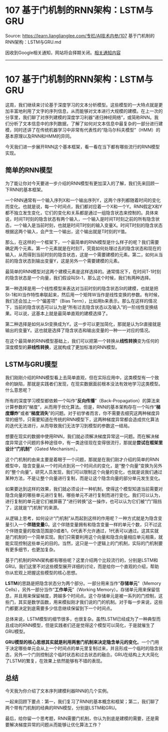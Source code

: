 # 107 基于门机制的RNN架构：LSTM与GRU 

Source: https://learn.lianglianglee.com/专栏/AI技术内参/107 基于门机制的RNN架构：LSTM与GRU.md

因收到Google相关通知，网站将会择期关闭。[相关通知内容](https://lumendatabase.org/notices/44265620)

---

# 107 基于门机制的RNN架构：LSTM与GRU

这周，我们继续来讨论基于深度学习的文本分析模型。这些模型的一大特点就是更加丰富地利用了文字的序列信息，从而能够对文本进行大规模的建模。在上一次的分享里，我们聊了对序列建模的深度学习利器“递归神经网络”，或简称RNN。我们分析了文本信息中的序列数据，了解了如何对文本信息中最复杂的一部分进行建模，同时还讲了在传统机器学习中非常有代表性的“隐马尔科夫模型”（HMM）的基本原理以及RNN和HMM的异同。

今天我们进一步展开RNN这个基本框架，看一看在当下都有哪些流行的RNN模型实现。

## 简单的RNN模型

为了能让你对今天要进一步介绍的RNN模型有更加深入的了解，我们先来回顾一下RNN的基本框架。

一个RNN通常有一个输入序列X和一个输出序列Y，这两个序列都随着时间的变化而变化。也就是说，每一个时间点，我们都对应着一个X和一个Y。RNN假定X和Y都不独立发生变化，它们的变化和关系都是通过一组隐含状态来控制的。具体来说，时间T时刻的隐含状态有两个输入，一个输入是时间T时刻之前的所有隐含状态，一个输入是当前时刻，也就是时间T时刻的输入变量X。时间T时刻的隐含状态根据这两个输入，会产生一个输出，这个输出就是T时刻的Y值。

那么，在这样的一个框架下，一个最简单的RNN模型是什么样子的呢？我们需要确定两个元素。第一个元素就是在时刻T，究竟如何处理过去的隐含状态和现在的输入，从而得到当前时刻的隐含状态，这是一个需要建模的元素。第二，如何从当前的隐含状态到输出变量Y，这是另外一个需要建模的元素。

最简单的RNN模型对这两个建模元素是这样选择的。通常情况下，在时间T-1时刻的隐含状态是一个向量，我们假设叫St-1，那么这个时候，我们有两种选择。

第一种选择是用一个线性模型来表达对当前时刻的隐含状态St的建模，也就是把St-1和Xt当作特性串联起来，然后用一个矩阵W当作是线性变换的参数。有时候，我们还会加上一个“偏差项”（Bias Term），比如用b来表示。那么在这样的情况下，当前的隐含状态可以认为是“所有过去隐含状态以及输入”的一阶线性变换结果。可以说，这基本上就是最简单直观的建模选择了。

第二种选择是如何从St变换成为Y。这一步可以更加简化，那就是认为St直接就是输出的变量Y。这也就是选择了隐含状态和输出变量的一种一一对应的情况。

在这个最简单的RNN模型基础上，我们可以把第一个转换从**线性转换**变为任何的深度模型的**非线性转换**，这就构成了更加标准的RNN模型。

## LSTM与GRU模型

我们刚刚介绍的RNN模型看上去简单直观，但在实际应用中，这类模型有一个致命的缺陷，那就是实践者们发现，在现实数据面前根本没法有效地学习这类模型。什么意思呢？

所有的深度学习模型都依赖一个叫作“**反向传播**”（Back-Propagation）的算法来计算参数的“梯度”，从而用于优化算法。但是，RNN的基本架构存在一个叫作“**梯度爆炸**”或者“**梯度消失**”的问题。对于初学者而言，你不需要去细究这两种梯度异常的细节，只需要知道在传统的RNN模型下，这两种梯度异常都会造成优化算法的迭代无法进行，从而导致我们无法学习到模型的参数这一结局。

想要在现实的数据中使用RNN，我们就必须解决梯度异常这一问题。而在解决梯度异常这个问题的多种途径中，有一类途径现在变得很流行，那就是**尝试在框架里设计“门机制”**（Gated Mechanism）。

这个门机制的由来主要是着眼于一个问题，那就是在我们刚才介绍的简单的RNN模型中，隐含变量从一个时间点到另一个时间点的变化，是“整个向量”变换为另外的“整个向量”。研究人员发现，我们可以限制这个向量的变化，也就是说我们通过某种方法，不是让整个向量进行复制，而是让这个隐含向量的部分单元发生变化。

如果要达到这样的效果，我们就必须设计一种机制，使得这个模型知道当前需要对隐含向量的哪些单元进行复制，哪些单元不进行复制而进行变化。我们可以认为，进行复制的单元是它们被屏蔽了“进行转换”这一操作，也可以认为它们被“门”阻挡了，这就是“门机制”的来源。

从逻辑上思考，如何设计“门机制”从而起到这样的作用呢？一种方式就是为隐含变量引入一个**伴随变量**G。这个伴随变量拥有和隐含变量一样的单元个数，只不过这个伴随变量的取值范围是0或者1，0代表不允许通过，1代表可以通过。这其实就是门机制的一个简单实现。我们只需要利用这个向量和隐含向量相应单元相乘，就能实现控制这些单元的目的。当然，这只是一个逻辑上的门机制，实际的门机制要有更多细节，也更加复杂。

基于门机制的RNN架构都有哪些呢？这里介绍两个比较流行的，分别是LSTM和GRU。我们这里不对这些模型展开详细的讨论，而是给你一个直观的介绍，帮助你从宏观上把握这些模型的核心思想。

**LSTM**的思路是把隐含状态分为两个部分。一部分用来当作“**存储单元**”（Memory Cells），另外一部分当作“**工作单元**”（Working Memory）。存储单元用来保留信息，并且用来保留梯度，跨越多个时间点。这个存储单元是被一系列的门控制，这些门，其实是数学函数，用来模拟刚才我们说的门的机制。对于每一步来说，这些门都要决定到底需要多少信息继续保留到下一个时间点。

总体来说，LSTM模型的细节很多，也很复杂。虽然LSTM已经成为了一种典型而且成功的RNN模型，但是实践者们还是觉得这个模型可以简化，于是就催生了GRU模型。

**GRU模型的核心思想其实就是利用两套门机制来决定隐含单元的变化**。一个门用于决定哪些单元会从上一个时间点的单元里复制过来，并且形成一个临时的隐含状态，另外一个门则控制这个临时状态和过去状态的融合。GRU在结构上大大简化了LSTM的繁复，在效果上依然能够有不错的表现。

## 总结

今天我为你介绍了文本序列建模利器RNN的几个实例。

一起来回顾下要点：第一，我们复习了RNN的基本概念和框架；第二，我们聊了两个带有门机制的经典的RNN模型，分别是LSTM和GRU。

最后，给你留一个思考题，RNN需要门机制，你认为到底是建模的需要，还是需要解决梯度异常的问题从而能够让优化算法工作？
